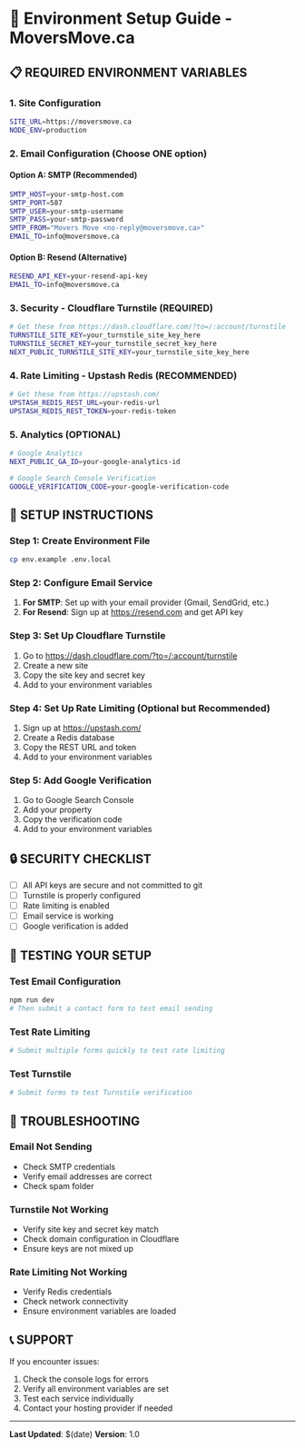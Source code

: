 # 🔧 Environment Setup Guide - MoversMove.ca

## 📋 **REQUIRED ENVIRONMENT VARIABLES**

### **1. Site Configuration**
```bash
SITE_URL=https://moversmove.ca
NODE_ENV=production
```

### **2. Email Configuration (Choose ONE option)**

#### **Option A: SMTP (Recommended)**
```bash
SMTP_HOST=your-smtp-host.com
SMTP_PORT=587
SMTP_USER=your-smtp-username
SMTP_PASS=your-smtp-password
SMTP_FROM="Movers Move <no-reply@moversmove.ca>"
EMAIL_TO=info@moversmove.ca
```

#### **Option B: Resend (Alternative)**
```bash
RESEND_API_KEY=your-resend-api-key
EMAIL_TO=info@moversmove.ca
```

### **3. Security - Cloudflare Turnstile (REQUIRED)**
```bash
# Get these from https://dash.cloudflare.com/?to=/:account/turnstile
TURNSTILE_SITE_KEY=your_turnstile_site_key_here
TURNSTILE_SECRET_KEY=your_turnstile_secret_key_here
NEXT_PUBLIC_TURNSTILE_SITE_KEY=your_turnstile_site_key_here
```

### **4. Rate Limiting - Upstash Redis (RECOMMENDED)**
```bash
# Get these from https://upstash.com/
UPSTASH_REDIS_REST_URL=your-redis-url
UPSTASH_REDIS_REST_TOKEN=your-redis-token
```

### **5. Analytics (OPTIONAL)**
```bash
# Google Analytics
NEXT_PUBLIC_GA_ID=your-google-analytics-id

# Google Search Console Verification
GOOGLE_VERIFICATION_CODE=your-google-verification-code
```

## 🚀 **SETUP INSTRUCTIONS**

### **Step 1: Create Environment File**
```bash
cp env.example .env.local
```

### **Step 2: Configure Email Service**
1. **For SMTP**: Set up with your email provider (Gmail, SendGrid, etc.)
2. **For Resend**: Sign up at https://resend.com and get API key

### **Step 3: Set Up Cloudflare Turnstile**
1. Go to https://dash.cloudflare.com/?to=/:account/turnstile
2. Create a new site
3. Copy the site key and secret key
4. Add to your environment variables

### **Step 4: Set Up Rate Limiting (Optional but Recommended)**
1. Sign up at https://upstash.com/
2. Create a Redis database
3. Copy the REST URL and token
4. Add to your environment variables

### **Step 5: Add Google Verification**
1. Go to Google Search Console
2. Add your property
3. Copy the verification code
4. Add to your environment variables

## 🔒 **SECURITY CHECKLIST**

- [ ] All API keys are secure and not committed to git
- [ ] Turnstile is properly configured
- [ ] Rate limiting is enabled
- [ ] Email service is working
- [ ] Google verification is added

## 🧪 **TESTING YOUR SETUP**

### **Test Email Configuration**
```bash
npm run dev
# Then submit a contact form to test email sending
```

### **Test Rate Limiting**
```bash
# Submit multiple forms quickly to test rate limiting
```

### **Test Turnstile**
```bash
# Submit forms to test Turnstile verification
```

## 🚨 **TROUBLESHOOTING**

### **Email Not Sending**
- Check SMTP credentials
- Verify email addresses are correct
- Check spam folder

### **Turnstile Not Working**
- Verify site key and secret key match
- Check domain configuration in Cloudflare
- Ensure keys are not mixed up

### **Rate Limiting Not Working**
- Verify Redis credentials
- Check network connectivity
- Ensure environment variables are loaded

## 📞 **SUPPORT**

If you encounter issues:
1. Check the console logs for errors
2. Verify all environment variables are set
3. Test each service individually
4. Contact your hosting provider if needed

---

**Last Updated**: $(date)
**Version**: 1.0
